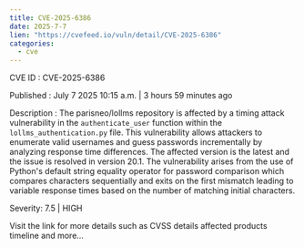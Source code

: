 ```yaml
--- 
title: CVE-2025-6386
date: 2025-7-7
lien: "https://cvefeed.io/vuln/detail/CVE-2025-6386"
categories:
  - cve
---
```


CVE ID : CVE-2025-6386

Published :  July 7
2025
10:15 a.m. | 3 hours
59 minutes ago

Description : The parisneo/lollms repository is affected by a timing attack vulnerability in the `authenticate_user` function within the `lollms_authentication.py` file. This vulnerability allows attackers to enumerate valid usernames and guess passwords incrementally by analyzing response time differences. The affected version is the latest
and the issue is resolved in version 20.1. The vulnerability arises from the use of Python's default string equality operator for password comparison
which compares characters sequentially and exits on the first mismatch
leading to variable response times based on the number of matching initial characters.

Severity: 7.5 | HIGH

Visit the link for more details
such as CVSS details
affected products
timeline
and more...
